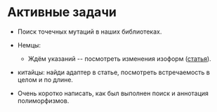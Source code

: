 # Активные задачи

* Поиск точечных мутаций в наших библиотеках.

* Немцы: 
	* Ждём указаний -- посмотреть изменения изоформ ([статья](https://www.ncbi.nlm.nih.gov/pmc/articles/PMC3334321/)).

* китайцы: найди адаптер в статье, посмотреть встречаемость в целом и по длине.

* Очень коротко написать, как был выполнен поиск и аннотация полиморфизмов.
